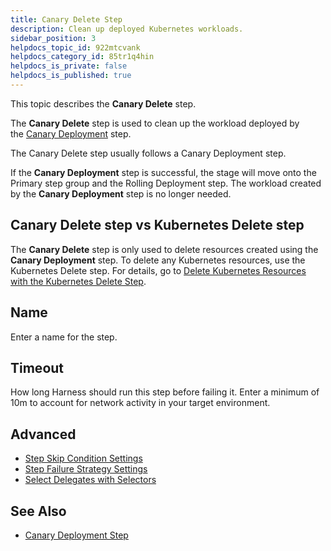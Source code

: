 ```yaml
---
title: Canary Delete Step
description: Clean up deployed Kubernetes workloads.
sidebar_position: 3
helpdocs_topic_id: 922mtcvank
helpdocs_category_id: 85tr1q4hin
helpdocs_is_private: false
helpdocs_is_published: true
---
```


This topic describes the **Canary Delete** step.

The **Canary Delete** step is used to clean up the workload deployed by the [Canary Deployment](canary-deployment-step.md) step.

The Canary Delete step usually follows a Canary Deployment step.

If the **Canary Deployment** step is successful, the stage will move onto the Primary step group and the Rolling Deployment step. The workload created by the **Canary Deployment** step is no longer needed.

## Canary Delete step vs Kubernetes Delete step

The **Canary Delete** step is only used to delete resources created using the **Canary Deployment** step. To delete any Kubernetes resources, use the Kubernetes Delete step. For details, go to [Delete Kubernetes Resources with the Kubernetes Delete Step](/docs/continuous-delivery/deploy-srv-diff-platforms/kubernetes/kubernetes-executions/delete-kubernetes-resources.md).

## Name

Enter a name for the step.

## Timeout

How long Harness should run this step before failing it. Enter a minimum of 10m to account for network activity in your target environment.

## Advanced

* [Step Skip Condition Settings](/docs/platform/8_Pipelines/w_pipeline-steps-reference/step-skip-condition-settings.md)
* [Step Failure Strategy Settings](/docs/platform/Pipelines/w_pipeline-steps-reference/step-failure-strategy-settings.md)
* [Select Delegates with Selectors](/docs/platform/Delegates/manage-delegates/select-delegates-with-selectors.md)

## See Also

* [Canary Deployment Step](canary-deployment-step.md)

